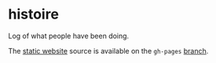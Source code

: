 # histoire
Log of what people have been doing.

The [static website](https://batzillalliztab.github.io/histoire/) source is available
on the `gh-pages` [branch](https://github.com/batzillalliztab/histoire/tree/gh-pages).
